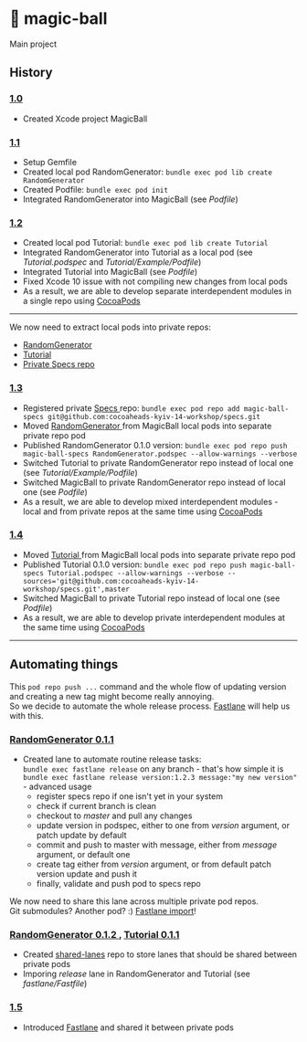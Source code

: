 # 🔮 magic-ball
Main project

## History

### [ 1.0 ](../../releases/1.0)
- Created Xcode project MagicBall

### [ 1.1 ](../../releases/1.1)
- Setup Gemfile
- Created local pod RandomGenerator: `bundle exec pod lib create RandomGenerator`
- Created Podfile: `bundle exec pod init`
- Integrated RandomGenerator into MagicBall (see *Podfile*)

### [ 1.2 ](../../releases/1.2)
- Created local pod Tutorial: `bundle exec pod lib create Tutorial`
- Integrated RandomGenerator into Tutorial as a local pod (see *Tutorial.podspec* and *Tutorial/Example/Podfile*)
- Integrated Tutorial into MagicBall (see *Podfile*)
- Fixed Xcode 10 issue with not compiling new changes from local pods
- As a result, we are able to develop separate interdependent modules in a single repo using [CocoaPods](https://cocoapods.org)

---

We now need to extract local pods into private repos:

- [ RandomGenerator ](https://github.com/cocoaheads-kyiv-14-workshop/random-generator)
- [ Tutorial ](https://github.com/cocoaheads-kyiv-14-workshop/tutorial)
- [ Private Specs repo ](https://github.com/cocoaheads-kyiv-14-workshop/specs)

### [ 1.3 ](../../releases/1.3)
- Registered private [ Specs ](https://github.com/cocoaheads-kyiv-14-workshop/specs) repo: `bundle exec pod repo add magic-ball-specs git@github.com:cocoaheads-kyiv-14-workshop/specs.git`
- Moved [ RandomGenerator ](https://github.com/cocoaheads-kyiv-14-workshop/random-generator) from MagicBall local pods into separate private repo pod
- Published RandomGenerator 0.1.0 version: `bundle exec pod repo push magic-ball-specs RandomGenerator.podspec --allow-warnings --verbose`
- Switched Tutorial to private RandomGenerator repo instead of local one (see *Tutorial/Example/Podfile*)
- Switched MagicBall to private RandomGenerator repo instead of local one (see *Podfile*)
- As a result, we are able to develop mixed interdependent modules - local and from private repos at the same time using [CocoaPods](https://cocoapods.org)

### [ 1.4 ](../../releases/1.4)
- Moved [ Tutorial ](https://github.com/cocoaheads-kyiv-14-workshop/tutorial) from MagicBall local pods into separate private repo pod
- Published Tutorial 0.1.0 version: `bundle exec pod repo push magic-ball-specs Tutorial.podspec --allow-warnings --verbose --sources='git@github.com:cocoaheads-kyiv-14-workshop/specs.git',master`
- Switched MagicBall to private Tutorial repo instead of local one (see *Podfile*)
- As a result, we are able to develop private interdependent modules at the same time using [CocoaPods](https://cocoapods.org)

---

## Automating things

This `pod repo push ...` command and the whole flow of updating version and creating a new tag might become really annoying.    
So we decide to automate the whole release process. [Fastlane](https://fastlane.tools) will help us with this.

### [ RandomGenerator 0.1.1 ](https://github.com/cocoaheads-kyiv-14-workshop/random-generator/releases/0.1.1)

- Created lane to automate routine release tasks:    
  `bundle exec fastlane release` on any branch - that's how simple it is    
  `bundle exec fastlane release version:1.2.3 message:"my new version"` - advanced usage
  - register specs repo if one isn't yet in your system
  - check if current branch is clean
  - checkout to *master* and pull any changes
  - update version in podspec, either to one from *version* argument, or patch update by default
  - commit and push to master with message, either from *message* argument, or default one
  - create tag either from  *version* argument, or from default patch version update and push it
  - finally, validate and push pod to specs repo

We now need to share this lane across multiple private pod repos.    
Git submodules? Another pod? :) [Fastlane import](https://docs.fastlane.tools/advanced/Fastfile/#importing-another-fastfile)!

### [ RandomGenerator 0.1.2 ](https://github.com/cocoaheads-kyiv-14-workshop/random-generator/releases/0.1.2), [ Tutorial 0.1.1 ](https://github.com/cocoaheads-kyiv-14-workshop/tutorial/releases/0.1.1)
- Created [shared-lanes](https://github.com/cocoaheads-kyiv-14-workshop/shared-lanes) repo to store lanes that should be shared between private pods
- Imporing *release* lane in RandomGenerator and Tutorial (see *fastlane/Fastfile*)

### [ 1.5 ](../../releases/1.5)

- Introduced [Fastlane](https://fastlane.tools) and shared it between private pods
